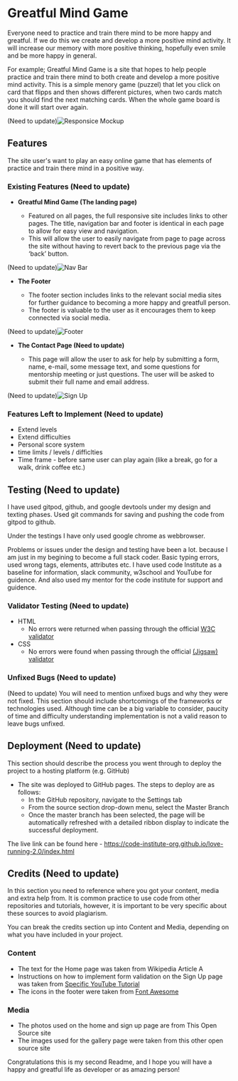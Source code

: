 # Greatful Mind Game

Everyone need to practice and train there mind to be more happy and greatful. If we do this we create and develop a more positive mind activity. It will increase our memory with more positive thinking, hopefully even smile and be more happy in general. 

For example; Greatful Mind Game is a site that hopes to help people practice and train there mind to both create and develop a more positive mind activity. This is a simple menory game (puzzel) that let you click on card that flipps and then shows different pictures, when two cards match you should find the next matching cards. When the whole game board is done it will start over again.

(Need to update)![Responsice Mockup](https://github.com/lucyrush/readme-template/blob/master/media/love_running_mockup.png)

## Features 

The site user's want to play an easy online game that has elements of practice and train there mind in a positive way.

### Existing Features (Need to update)

- __Greatful Mind Game (The landing page)__

  - Featured on all pages, the full responsive site includes links to other pages. The title, navigation bar and footer is identical in each page to allow for easy view and navigation.
  - This will allow the user to easily navigate from page to page across the site without having to revert back to the previous page via the ‘back’ button. 

(Need to update)![Nav Bar](https://github.com/lucyrush/readme-template/blob/master/media/love_running_nav.png)

- __The Footer__ 

  - The footer section includes links to the relevant social media sites for further guidance to becoming a more happy and greatfull person. 
  - The footer is valuable to the user as it encourages them to keep connected via social media.

(Need to update)![Footer](https://github.com/lucyrush/readme-template/blob/master/media/love_running_footer.png)

- __The Contact Page (Need to update)__

  - This page will allow the user to ask for help by submitting a form, name, e-mail, some message text, and some questions for mentorship meeting or just questions. The user will be asked to submit their full name and email address. 

(Need to update)![Sign Up](https://github.com/lucyrush/readme-template/blob/master/media/love_running_signup.png)


### Features Left to Implement (Need to update)

- Extend levels
- Extend difficulties
- Personal score system
- time limits / levels / difficlties
- Time frame - before same user can play again (like a break, go for a walk, drink coffee etc.)


## Testing (Need to update)

I have used gitpod, github, and google devtools under my design and texting phases. Used git commands for saving and pushing the code from gitpod to github.

Under the testings I have only used google chrome as webbrowser.

Problems or issues under the design and testing have been a lot. because I am just in my begining to become a full stack coder. Basic typing errors, used wrong tags, elements, attributes etc. I have used code Institute as a baseline for information, slack community, w3school and YouTube for guidence. And also used my mentor for the code institute for support and guidence.

### Validator Testing (Need to update) 

- HTML
  - No errors were returned when passing through the official [W3C validator](https://validator.w3.org/nu/?doc=https%3A%2F%2Fcode-institute-org.github.io%2Flove-running-2.0%2Findex.html)
- CSS
  - No errors were found when passing through the official [(Jigsaw) validator](https://jigsaw.w3.org/css-validator/validator?uri=https%3A%2F%2Fvalidator.w3.org%2Fnu%2F%3Fdoc%3Dhttps%253A%252F%252Fcode-institute-org.github.io%252Flove-running-2.0%252Findex.html&profile=css3svg&usermedium=all&warning=1&vextwarning=&lang=en#css)

### Unfixed Bugs (Need to update)

(Need to update) You will need to mention unfixed bugs and why they were not fixed. This section should include shortcomings of the frameworks or technologies used. Although time can be a big variable to consider, paucity of time and difficulty understanding implementation is not a valid reason to leave bugs unfixed. 

## Deployment (Need to update)

This section should describe the process you went through to deploy the project to a hosting platform (e.g. GitHub) 

- The site was deployed to GitHub pages. The steps to deploy are as follows: 
  - In the GitHub repository, navigate to the Settings tab 
  - From the source section drop-down menu, select the Master Branch
  - Once the master branch has been selected, the page will be automatically refreshed with a detailed ribbon display to indicate the successful deployment. 

The live link can be found here - https://code-institute-org.github.io/love-running-2.0/index.html 


## Credits (Need to update) 

In this section you need to reference where you got your content, media and extra help from. It is common practice to use code from other repositories and tutorials, however, it is important to be very specific about these sources to avoid plagiarism. 

You can break the credits section up into Content and Media, depending on what you have included in your project. 

### Content 

- The text for the Home page was taken from Wikipedia Article A
- Instructions on how to implement form validation on the Sign Up page was taken from [Specific YouTube Tutorial](https://www.youtube.com/)
- The icons in the footer were taken from [Font Awesome](https://fontawesome.com/)

### Media

- The photos used on the home and sign up page are from This Open Source site
- The images used for the gallery page were taken from this other open source site


Congratulations this is my second Readme, and I hope you will have a happy and greatful life as developer or as amazing person!
